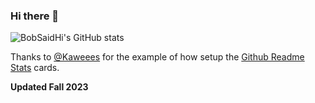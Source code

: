 ### Hi there 👋

![BobSaidHi's GitHub stats](https://github-readme-stats.vercel.app/api?username=BobSaidHi&show_icons=true&theme=transparent)

<!--![Top Langs](https://github-readme-stats.vercel.app/api/top-langs/?username=BobSaidHi&exclude_repo)--!>

<!--
**BobSaidHi/BobSaidHi** is a ✨ _special_ ✨ repository because its `README.md` (this file) appears on your GitHub profile.

Here are some ideas to get you started:

- 🔭 I’m currently working on ...
- 🌱 I’m currently learning ...
- 👯 I’m looking to collaborate on ...
- 🤔 I’m looking for help with ...
- 💬 Ask me about ...
- 📫 How to reach me: ...
- 😄 Pronouns: ...
- ⚡ Fun fact: ...
-->

Thanks to [@Kaweees](https://github.com//Kaweees/blob/master/README.md?plain=1) for the example of how setup the [Github Readme Stats](https://github.com/anuraghazra/github-readme-stats#readme) cards.

__Updated Fall 2023__

